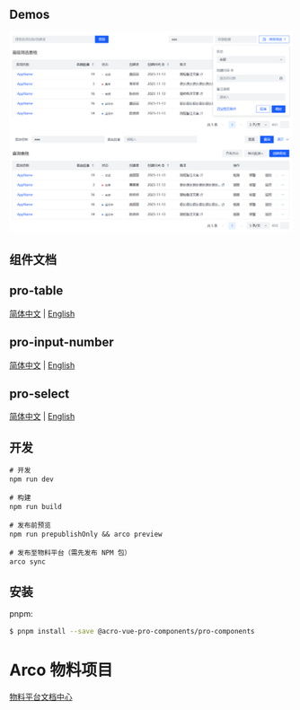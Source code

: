 ## Demos
![pro-table筛选](/packages/pro-components/assets/images/pro-table.png)

## 组件文档

## pro-table

[简体中文](/packages/pro-components/components/pro-table/README.md) | [English](/packages/pro-components/components/pro-table/README.en-US.md)

## pro-input-number

[简体中文](/packages/pro-components/components/pro-input-number/README.md) | [English](/packages/pro-components/components/pro-input-number/README.en-US.md)

## pro-select

[简体中文](/packages/pro-components/components/pro-select/README.md) | [English](/packages/pro-components/components/pro-select/README.en-US.md)

## 开发

```
# 开发
npm run dev

# 构建
npm run build

# 发布前预览
npm run prepublishOnly && arco preview

# 发布至物料平台（需先发布 NPM 包）
arco sync
```

## 安装

pnpm:

```bash
$ pnpm install --save @acro-vue-pro-components/pro-components
```

# Arco 物料项目

[物料平台文档中心](https://arco.design/docs/material/guide)
